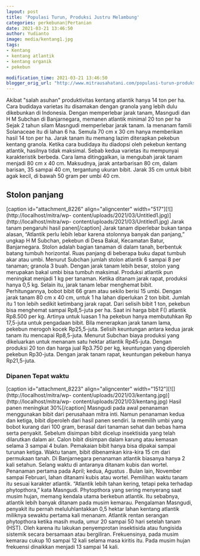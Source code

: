 ```yaml
---
layout: post
title: 'Populasi Turun, Produksi Justru Melambung'
categories: perkebunan|Pertanian
date: 2021-03-21 13:46:50
author: Yudianto
image: media/kentang1.jpg
tags:
- Kentang
- kentang atlantik
- kentang organik
- pekebun

modification_time: 2021-03-21 13:46:50
blogger_orig_url: "http://www.mitrausahatani.com/populasi-turun-produksi-justru.html"
---
```


Akibat "salah asuhan" produktivitas kentang atlantik hanya 14 ton per ha. Cara
budidaya varietas itu disamakan dengan granola yang lebih dulu dikebunkan di
Indonesia. Dengan memperlebar jarak tanam, Masngudi dan H M Subchan di
Banjarnegara, memanen atlantik minimal 20 ton per ha Sejak 2 tahun silam
Masngudi memperlebar jarak tanam. Ia menanam famili Solanaceae itu di lahan 6
ha. Semula 70 cm x 30 cm hanya memberikan hasil 14 ton per ha. Jarak tanam itu
memang lazim diterapkan pekebun kentang granola. Ketika cara budidaya itu
diadopsi oleh pekebun kentang atlantik, hasilnya tidak maksimal. Sebab kedua
varietas itu mempunyai karakteristik berbeda. Cara lama ditinggalkan, ia
mengubah jarak tanam menjadi 80 cm x 40 cm. Maksudnya, jarak antarbarisan 80
cm, dalam barisan, 35 sampai 40 cm, tergantung ukuran bibit. Jarak 35 cm untuk
bibit agak kecil, di bawah 50 gram per umbi 40 cm.

## Stolon panjang

[caption id="attachment_8226" align="aligncenter"
width="517"][![](http://localhost/mitra/wp-
content/uploads/2021/03/Untitled1.jpg)](http://localhost/mitra/wp-
content/uploads/2021/03/Untitled1.jpg) Jarak tanam pengaruhi hasil
panen[/caption] Jarak tanam diperlebar bukan tanpa alasan, “Atlantik perlu
lebih lebar karena stolonnya banyak dan panjang,” ungkap H M Subchan, pekebun
di Desa Bakal, Kecamatan Batur, Banjarnegara. Stolon adalah bagian tanaman di
dalam tanah, berbentuk batang tumbuh horizontal. Ruas panjang di beberapa buku
dapat tumbuh akar atau umbi. Menurut Subchan jumlah stolon atlantik 6 sampai 8
per tanaman; granola 3 buah. Dengan jarak tanam lebih besar, stolon yang
merupakan bakal umbi bisa tumbuh maksimal. Produksi atlantik pun meningkat
menjadi 1 kg per tanaman. Ketika ditanam jarak rapat, produksi hanya 0,5 kg.
Selain itu, jarak tanam lebar menghemat bibit. Perhitungannya, bobot bibit 66
gram atau sekilo berisi 15 umbi. Dengan jarak tanam 80 cm x 40 cm, untuk 1 ha
lahan diperlukan 2 ton bibit. Jumlah itu 1 ton lebih sedikit ketimbang jarak
rapat. Dari selisih bibit 1 ton, pekebun bisa menghemat sampai Rp8,5-juta per
ha. Saat ini harga bibit F() atlantik Rp8.500 per kg. Artinya untuk luasan 1
ha pekebun hanya membutuhkan Rp 17,5-juta untuk pengadaan bibit. Bila
menerapkan jarak tanam lama, pekebun merogoh kocek Rp25,5-juta. Selisih
keuntungan antara kedua jarak tanam itu mencapai Rp8,5-juta. Menurut Subchan
biaya produksi yang dikeluarkan untuk menanam satu hektar atlantik Rp45-juta.
Dengan produksi 20 ton dan harga jual Rp3.750 per kg, keuntungan yang
diperoleh pekebun Rp30-juta. Dengan jarak tanam rapat, keuntungan pekebun
hanya Rp21,5-juta.

### Dipanen Tepat waktu

[caption id="attachment_8223" align="aligncenter"
width="1512"][![](http://localhost/mitra/wp-
content/uploads/2021/03/kentang.jpg)](http://localhost/mitra/wp-
content/uploads/2021/03/kentang.jpg) Hasil panen meningkat 30%[/caption]
Masngudi pada awal penanaman menggunakan bibit dari perusahaan mitra inti.
Namun penanaman kedua dan ketiga, bibit diperoleh dari hasil panen sendiri. Ia
memilih umbi yang bobot kurang dari 100 gram, berasal dari tanaman sehat dan
bebas hama serta penyakit. Sebelum disimpan bibit dicelup insektisida yang
telah dilarutkan dalam air. Calon bibit disimpan dalam karung atau kemasan
selama 3 sampai 4 bulan. Pemakaian bibit hanya bisa dipakai sampai turunan
ketiga. Waktu tanam, bibit dibenamkan kira-kira 15 cm dari permukaan tanah. Di
Banjarnegara penanaman atlantik biasanya hanya 2 kali setahun. Selang waktu di
antaranya ditanam kubis dan wortel. Penanaman pertama pada April; kedua,
Agustus . Bulan lain, November sampai Februari, lahan ditanami kubis atau
wortel. Pemilihan waktu tanam itu sesuai karakter atlantik. “Atlantik lebih
tahan kering, tetapi peka terhadap phytopthora,” kata Masngudi. Phytopthora
yang sering menyerang saat musim hujan, memang kendala utama berkebun
atlantik. Itu sebabnya, atlantik lebih banyak ditanam pada musim kemarau.
Pengalaman Masngudi, penyakit itu pernah meluluhlantakkan 0,5 hektar lahan
kentang atlantik miliknya sewaktu pertama kali menanam. Atlantik rentan
serangan phytopthora ketika masih muda, umur 20 sampai 50 hari setelah tanam
(HST). Oleh karena itu lakukan penyemprotan insektisida atau fungisida
sistemik secara bersamaan atau bergiliran. Frekuensinya, pada musim kemarau
cukup 10 sampai 12 kali selama masa kiritis itu. Pada musim hujan frekuensi
dinaikkan menjadi 13 sampai 14 kali.


